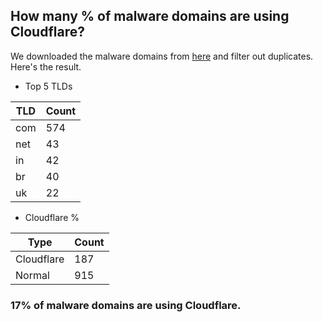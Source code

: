 ## How many % of malware domains are using Cloudflare?


We downloaded the malware domains from [here](https://urlhaus.abuse.ch) and filter out duplicates.
Here's the result.


[//]: # (start replacement)


- Top 5 TLDs

| TLD | Count |
| --- | --- |
| com | 574 |
| net | 43 |
| in | 42 |
| br | 40 |
| uk | 22 |


- Cloudflare %

| Type | Count |
| --- | --- |
| Cloudflare | 187 |
| Normal | 915 |


### 17% of malware domains are using Cloudflare.